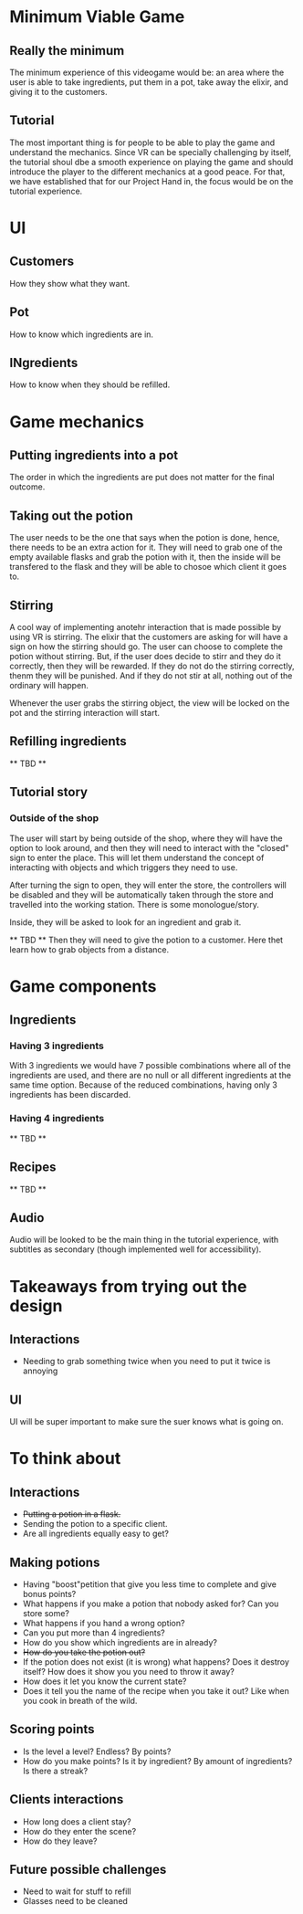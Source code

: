 # Minimum Viable Game
## Really the minimum
The minimum experience of this videogame would be: an area where the user is able to take ingredients, put them in a pot, take away the elixir, and giving it to the customers.

## Tutorial
The most important thing is for people to be able to play the game and understand the mechanics. Since VR can be specially challenging by itself, the tutorial shoul dbe a smooth experience on playing the game and should introduce the player to the different mechanics at a good peace. For that, we have established that for our Project Hand in, the focus would be on the tutorial experience.

# UI
## Customers
How they show what they want.

## Pot
How to know which ingredients are in.

## INgredients
How to know when they should be refilled.

# Game mechanics
## Putting ingredients into a pot
The order in which the ingredients are put does not matter for the final outcome.

## Taking out the potion
The user needs to be the one that says when the potion is done, hence, there needs to be an extra action for it. They will need to grab one of the empty available flasks and grab the potion with it, then the inside will be transfered to the flask and they will be able to chosoe which client it goes to.

## Stirring
A cool way of implementing anotehr interaction that is made possible by using VR is stirring. The elixir that the customers are asking for will have a sign on how the stirring should go. The user can choose to complete the potion without stirring. But, if the user does decide to stirr and they do it correctly, then they will be rewarded. If they do not do the stirring correctly, thenm they will be punished. And if they do not stir at all, nothing out of the ordinary will happen.

Whenever the user grabs the stirring object, the view will be locked on the pot and the stirring interaction will start.

## Refilling ingredients
** TBD **

## Tutorial story
### Outside of the shop
The user will start by being outside of the shop, where they will have the option to look around, and then they will need to interact with the "closed" sign to enter the place. This will let them understand the concept of interacting with objects and which triggers they need to use.

After turning the sign to open, they will enter the store, the controllers will be disabled and they will be automatically taken through the store and travelled into the working station. There is some monologue/story.

Inside, they will be asked to look for an ingredient and grab it.

 ** TBD ** 
Then they will need to give the potion to a customer. Here thet learn how to grab objects from a distance.

# Game components
## Ingredients
### Having 3 ingredients
With 3 ingredients we would have 7 possible combinations where all of the ingredients are used, and there are no null or all different ingredients at the same time option. Because of the reduced combinations, having only 3 ingredients has been discarded.

### Having 4 ingredients
** TBD **

## Recipes
** TBD **

## Audio
Audio will be looked to be the main thing in the tutorial experience, with subtitles as secondary (though implemented well for accessibility).

# Takeaways from trying out the design
## Interactions
- Needing to grab something twice when you need to put it twice is annoying

## UI
UI will be super important to make sure the suer knows what is going on.

# To think about
## Interactions
- ~~Putting a potion in a flask.~~
- Sending the potion to a specific client.
- Are all ingredients equally easy to get?

## Making potions
- Having "boost"petition that give you less time to complete and give bonus points?
- What happens if you make a potion that nobody asked for? Can you store some?
- What happens if you hand a wrong option?
- Can you put more than 4 ingredients?
- How do you show which ingredients are in already?
- ~~How do you take the potion out?~~
- If the potion does not exist (it is wrong) what happens? Does it destroy itself? How does it show you you need to throw it away?
- How does it let you know the current state?
- Does it tell you the name of the recipe when you take it out? Like when you cook in breath of the wild.

## Scoring points
- Is the level a level? Endless? By points?
- How do you make points? Is it by ingredient? By amount of ingredients? Is there a streak?

## Clients interactions
- How long does a client stay?
- How do they enter the scene?
- How do they leave?

## Future possible challenges
- Need to wait for stuff to refill
- Glasses need to be cleaned

